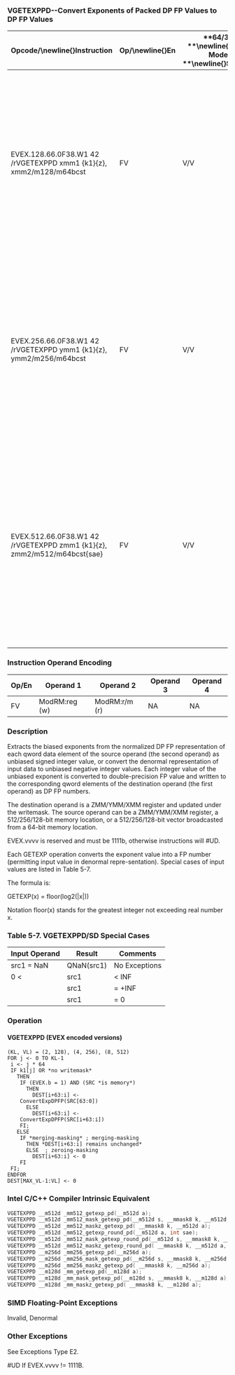 ### VGETEXPPD--Convert Exponents of Packed DP FP Values to DP FP Values


|**Opcode/**\newline{}**Instruction**|**Op/**\newline{}**En**|**64/32 **\newline{}**bit Mode **\newline{}**Support**|**CPUID **\newline{}**Feature **\newline{}**Flag**|**Description**|
|------------------------------------|-----------------------|------------------------------------------------------|--------------------------------------------------|---------------|
|EVEX.128.66.0F38.W1 42 /rVGETEXPPD xmm1 {k1}{z}, xmm2/m128/m64bcst|FV|V/V|AVX512VLAVX512F|Convert the exponent of packed double-precision floating-point values in the source operand to DP FP results representing unbiased integer exponents and stores the results in the destination register.|
|EVEX.256.66.0F38.W1 42 /rVGETEXPPD ymm1 {k1}{z}, ymm2/m256/m64bcst|FV|V/V|AVX512VLAVX512F|Convert the exponent of packed double-precision floating-point values in the source operand to DP FP results representing unbiased integer exponents and stores the results in the destination register.|
|EVEX.512.66.0F38.W1 42 /rVGETEXPPD zmm1 {k1}{z}, zmm2/m512/m64bcst{sae}|FV|V/V|AVX512F|Convert the exponent of packed double-precision floating-point values in the source operand to DP FP results representing unbiased integer exponents and stores the results in the destination under writemask k1.|
### Instruction Operand Encoding


|Op/En|Operand 1|Operand 2|Operand 3|Operand 4|
|-----|---------|---------|---------|---------|
|FV|ModRM:reg (w)|ModRM:r/m (r)|NA|NA|
### Description


Extracts the biased exponents from the normalized DP FP representation of each qword data element of the source operand (the second operand) as unbiased signed integer value, or convert the denormal representation of input data to unbiased negative integer values. Each integer value of the unbiased exponent is converted to double-precision FP value and written to the corresponding qword elements of the destination operand (the first operand) as DP FP numbers. 

The destination operand is a ZMM/YMM/XMM register and updated under the writemask. The source operand can be a ZMM/YMM/XMM register, a 512/256/128-bit memory location, or a 512/256/128-bit vector broadcasted from a 64-bit memory location.

EVEX.vvvv is reserved and must be 1111b, otherwise instructions will #UD.

Each GETEXP operation converts the exponent value into a FP number (permitting input value in denormal repre-sentation). Special cases of input values are listed in Table 5-7.

The formula is:

GETEXP(x) = floor(log2(|x|)) 

Notation floor(x) stands for the greatest integer not exceeding real number x. 

### Table 5-7. VGETEXPPD/SD Special Cases


|**Input Operand**|**Result**|**Comments**|
|-----------------|----------|------------|
|src1 = NaN|QNaN(src1)|No Exceptions|
|0 < |src1| < INF|floor(log2(|src1|)) ||
|| src1| = +INF|+INF||
|| src1| = 0|-INF||

### Operation
#### VGETEXPPD (EVEX encoded versions)
```info-verb
(KL, VL) = (2, 128), (4, 256), (8, 512)
FOR j  <- 0 TO KL-1
 i  <- j * 64
 IF k1[j] OR *no writemask*
   THEN 
    IF (EVEX.b = 1) AND (SRC *is memory*)
      THEN
        DEST[i+63:i] <- 
    ConvertExpDPFP(SRC[63:0])
      ELSE 
        DEST[i+63:i]  <-
    ConvertExpDPFP(SRC[i+63:i])
    FI;
   ELSE 
    IF *merging-masking* ; merging-masking
      THEN *DEST[i+63:i] remains unchanged*
      ELSE  ; zeroing-masking
        DEST[i+63:i] <-  0
    FI
 FI;
ENDFOR
DEST[MAX_VL-1:VL]  <- 0
```

### Intel C/C++ Compiler Intrinsic Equivalent

```cpp
VGETEXPPD __m512d _mm512_getexp_pd(__m512d a);
VGETEXPPD __m512d _mm512_mask_getexp_pd(__m512d s, __mmask8 k, __m512d a);
VGETEXPPD __m512d _mm512_maskz_getexp_pd( __mmask8 k, __m512d a);
VGETEXPPD __m512d _mm512_getexp_round_pd(__m512d a, int sae);
VGETEXPPD __m512d _mm512_mask_getexp_round_pd(__m512d s, __mmask8 k, __m512d a, int sae);
VGETEXPPD __m512d _mm512_maskz_getexp_round_pd( __mmask8 k, __m512d a, int sae);
VGETEXPPD __m256d _mm256_getexp_pd(__m256d a);
VGETEXPPD __m256d _mm256_mask_getexp_pd(__m256d s, __mmask8 k, __m256d a);
VGETEXPPD __m256d _mm256_maskz_getexp_pd( __mmask8 k, __m256d a);
VGETEXPPD __m128d _mm_getexp_pd(__m128d a);
VGETEXPPD __m128d _mm_mask_getexp_pd(__m128d s, __mmask8 k, __m128d a);
VGETEXPPD __m128d _mm_maskz_getexp_pd( __mmask8 k, __m128d a);
```
### SIMD Floating-Point Exceptions


Invalid, Denormal

### Other Exceptions


See Exceptions Type E2.

#UD If EVEX.vvvv != 1111B.

